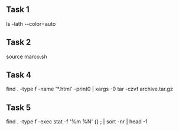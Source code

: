 ## Task 1
ls -lath --color=auto

## Task 2
source marco.sh

## Task 4
find . -type f -name '*.html' -print0 | xargs -0 tar -czvf archive.tar.gz

## Task 5
find . -type f -exec stat -f '%m %N' {} \; | sort -nr | head -1
